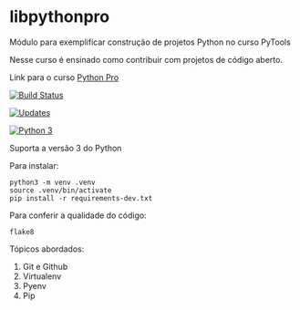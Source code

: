 # libpythonpro
Módulo para exemplificar construção de projetos Python no curso PyTools

Nesse curso é ensinado como contribuir com projetos de código aberto.

Link para o curso [Python Pro](https://wwww.python.pro.br)

[![Build Status](https://travis-ci.org/fredericoaraujo/libpythonpro.svg?branch=master)](https://travis-ci.org/fredericoaraujo/libpythonpro)

[![Updates](https://pyup.io/repos/github/fredericoaraujo/libpythonpro/shield.svg)](https://pyup.io/repos/github/fredericoaraujo/libpythonpro/)

[![Python 3](https://pyup.io/repos/github/fredericoaraujo/libpythonpro/python-3-shield.svg)](https://pyup.io/repos/github/fredericoaraujo/libpythonpro/)

Suporta a versão 3 do Python

Para instalar:
```console
python3 -m venv .venv
source .venv/bin/activate
pip install -r requirements-dev.txt
```

Para conferir a qualidade do código:
```console
flake8
```

Tópicos abordados:
  1. Git e Github
  2. Virtualenv
  3. Pyenv
  4. Pip
